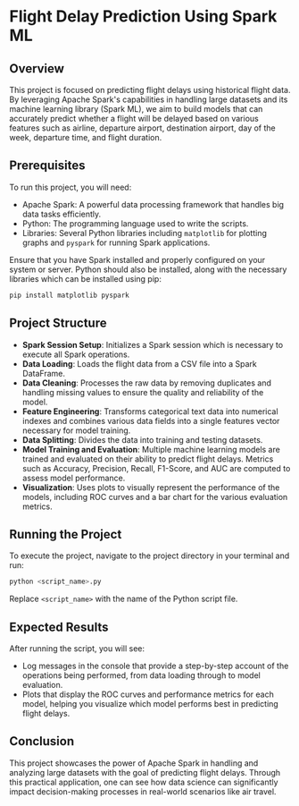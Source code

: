 # Flight Delay Prediction Using Spark ML

## Overview

This project is focused on predicting flight delays using historical flight data. By leveraging Apache Spark's capabilities in handling large datasets and its machine learning library (Spark ML), we aim to build models that can accurately predict whether a flight will be delayed based on various features such as airline, departure airport, destination airport, day of the week, departure time, and flight duration.

## Prerequisites

To run this project, you will need:
- Apache Spark: A powerful data processing framework that handles big data tasks efficiently.
- Python: The programming language used to write the scripts.
- Libraries: Several Python libraries including `matplotlib` for plotting graphs and `pyspark` for running Spark applications.

Ensure that you have Spark installed and properly configured on your system or server. Python should also be installed, along with the necessary libraries which can be installed using pip:
```bash
pip install matplotlib pyspark
```

## Project Structure

- **Spark Session Setup**: Initializes a Spark session which is necessary to execute all Spark operations.
- **Data Loading**: Loads the flight data from a CSV file into a Spark DataFrame.
- **Data Cleaning**: Processes the raw data by removing duplicates and handling missing values to ensure the quality and reliability of the model.
- **Feature Engineering**: Transforms categorical text data into numerical indexes and combines various data fields into a single features vector necessary for model training.
- **Data Splitting**: Divides the data into training and testing datasets.
- **Model Training and Evaluation**: Multiple machine learning models are trained and evaluated on their ability to predict flight delays. Metrics such as Accuracy, Precision, Recall, F1-Score, and AUC are computed to assess model performance.
- **Visualization**: Uses plots to visually represent the performance of the models, including ROC curves and a bar chart for the various evaluation metrics.

## Running the Project

To execute the project, navigate to the project directory in your terminal and run:
```bash
python <script_name>.py
```
Replace `<script_name>` with the name of the Python script file.

## Expected Results

After running the script, you will see:
- Log messages in the console that provide a step-by-step account of the operations being performed, from data loading through to model evaluation.
- Plots that display the ROC curves and performance metrics for each model, helping you visualize which model performs best in predicting flight delays.

## Conclusion

This project showcases the power of Apache Spark in handling and analyzing large datasets with the goal of predicting flight delays. Through this practical application, one can see how data science can significantly impact decision-making processes in real-world scenarios like air travel.
